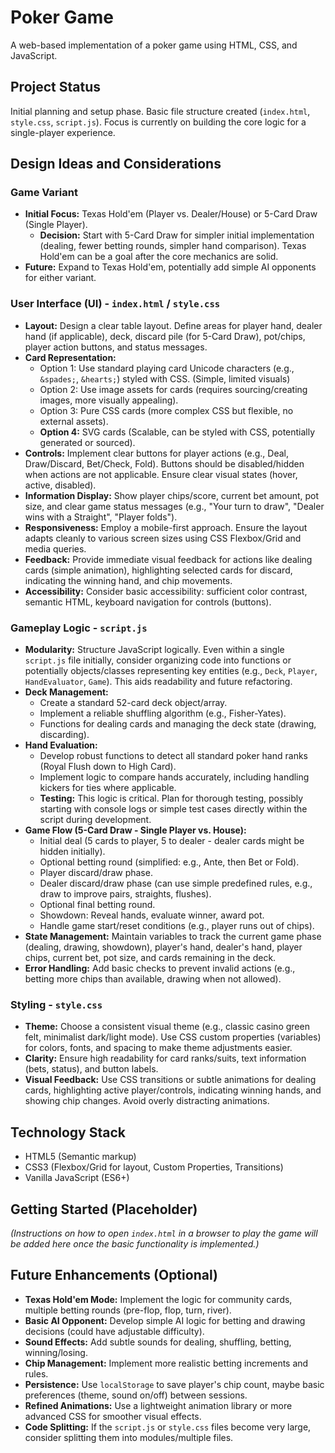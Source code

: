 # Poker Game

A web-based implementation of a poker game using HTML, CSS, and JavaScript.

## Project Status

Initial planning and setup phase. Basic file structure created (`index.html`, `style.css`,
`script.js`). Focus is currently on building the core logic for a single-player experience.

## Design Ideas and Considerations

### Game Variant

- **Initial Focus:** Texas Hold'em (Player vs. Dealer/House) or 5-Card Draw (Single Player).
    - **Decision:** Start with 5-Card Draw for simpler initial implementation (dealing, fewer
      betting rounds, simpler hand comparison). Texas Hold'em can be a goal after the core mechanics
      are solid.
- **Future:** Expand to Texas Hold'em, potentially add simple AI opponents for either variant.

### User Interface (UI) - `index.html` / `style.css`

- **Layout:** Design a clear table layout. Define areas for player hand, dealer hand (if
  applicable), deck, discard pile (for 5-Card Draw), pot/chips, player action buttons, and status
  messages.
- **Card Representation:**
    - Option 1: Use standard playing card Unicode characters (e.g., `&spades;`, `&hearts;`) styled
      with CSS. (Simple, limited visuals)
    - Option 2: Use image assets for cards (requires sourcing/creating images, more visually
      appealing).
    - Option 3: Pure CSS cards (more complex CSS but flexible, no external assets).
    - **Option 4:** SVG cards (Scalable, can be styled with CSS, potentially generated or sourced).
- **Controls:** Implement clear buttons for player actions (e.g., Deal, Draw/Discard, Bet/Check,
  Fold). Buttons should be disabled/hidden when actions are not applicable. Ensure clear visual
  states (hover, active, disabled).
- **Information Display:** Show player chips/score, current bet amount, pot size, and clear game
  status messages (e.g., "Your turn to draw", "Dealer wins with a Straight", "Player folds").
- **Responsiveness:** Employ a mobile-first approach. Ensure the layout adapts cleanly to various
  screen sizes using CSS Flexbox/Grid and media queries.
- **Feedback:** Provide immediate visual feedback for actions like dealing cards (simple animation),
  highlighting selected cards for discard, indicating the winning hand, and chip movements.
- **Accessibility:** Consider basic accessibility: sufficient color contrast, semantic HTML,
  keyboard navigation for controls (buttons).

### Gameplay Logic - `script.js`

- **Modularity:** Structure JavaScript logically. Even within a single `script.js` file initially,
  consider organizing code into functions or potentially objects/classes representing key entities
  (e.g., `Deck`, `Player`, `HandEvaluator`, `Game`). This aids readability and future refactoring.
- **Deck Management:**
    - Create a standard 52-card deck object/array.
    - Implement a reliable shuffling algorithm (e.g., Fisher-Yates).
    - Functions for dealing cards and managing the deck state (drawing, discarding).
- **Hand Evaluation:**
    - Develop robust functions to detect all standard poker hand ranks (Royal Flush down to High
      Card).
    - Implement logic to compare hands accurately, including handling kickers for ties where
      applicable.
    - **Testing:** This logic is critical. Plan for thorough testing, possibly starting with console
      logs or simple test cases directly within the script during development.
- **Game Flow (5-Card Draw - Single Player vs. House):**
    - Initial deal (5 cards to player, 5 to dealer - dealer cards might be hidden initially).
    - Optional betting round (simplified: e.g., Ante, then Bet or Fold).
    - Player discard/draw phase.
    - Dealer discard/draw phase (can use simple predefined rules, e.g., draw to improve pairs,
      straights, flushes).
    - Optional final betting round.
    - Showdown: Reveal hands, evaluate winner, award pot.
    - Handle game start/reset conditions (e.g., player runs out of chips).
- **State Management:** Maintain variables to track the current game phase (dealing, drawing,
  showdown), player's hand, dealer's hand, player chips, current bet, pot size, and cards remaining
  in the deck.
- **Error Handling:** Add basic checks to prevent invalid actions (e.g., betting more chips than
  available, drawing when not allowed).

### Styling - `style.css`

- **Theme:** Choose a consistent visual theme (e.g., classic casino green felt, minimalist
  dark/light mode). Use CSS custom properties (variables) for colors, fonts, and spacing to make
  theme adjustments easier.
- **Clarity:** Ensure high readability for card ranks/suits, text information (bets, status), and
  button labels.
- **Visual Feedback:** Use CSS transitions or subtle animations for dealing cards, highlighting
  active player/controls, indicating winning hands, and showing chip changes. Avoid overly
  distracting animations.

## Technology Stack

- HTML5 (Semantic markup)
- CSS3 (Flexbox/Grid for layout, Custom Properties, Transitions)
- Vanilla JavaScript (ES6+)

## Getting Started (Placeholder)

_(Instructions on how to open `index.html` in a browser to play the game will be added here once the
basic functionality is implemented.)_

## Future Enhancements (Optional)

- **Texas Hold'em Mode:** Implement the logic for community cards, multiple betting rounds
  (pre-flop, flop, turn, river).
- **Basic AI Opponent:** Develop simple AI logic for betting and drawing decisions (could have
  adjustable difficulty).
- **Sound Effects:** Add subtle sounds for dealing, shuffling, betting, winning/losing.
- **Chip Management:** Implement more realistic betting increments and rules.
- **Persistence:** Use `localStorage` to save player's chip count, maybe basic preferences (theme,
  sound on/off) between sessions.
- **Refined Animations:** Use a lightweight animation library or more advanced CSS for smoother
  visual effects.
- **Code Splitting:** If the `script.js` or `style.css` files become very large, consider splitting
  them into modules/multiple files.
